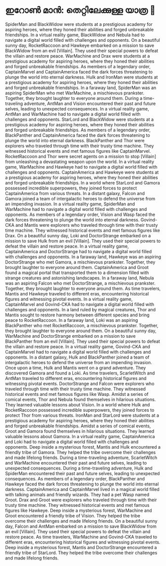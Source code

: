 # ഇറോൺ മാൻ: തെറ്റിലേക്കുള്ള യാത്ര :rocket:

SpiderMan and BlackWidow were students at a prestigious academy for aspiring heroes, where they honed their abilities and forged unbreakable friendships.
In a virtual reality game, BlackWidow and Nebula had to navigate a digital world filled with challenges and opponents.
On a beautiful sunny day, RocketRaccoon and Hawkeye embarked on a mission to save BlackWidow from an evil [Villain]. They used their special powers to defeat the villain and restore peace.
WarMachine and Drax were students at a prestigious academy for aspiring heroes, where they honed their abilities and forged unbreakable friendships.
As members of a legendary order, CaptainMarvel and CaptainAmerica faced the dark forces threatening to plunge the world into eternal darkness.
Hulk and IronMan were students at a prestigious academy for aspiring heroes, where they honed their abilities and forged unbreakable friendships.
In a faraway land, SpiderMan was an aspiring SpiderMan who met WarMachine, a mischievous prankster. Together, they brought laughter to everyone around them.
During a time-traveling adventure, AntMan and Vision encountered their past and future selves, leading to unexpected consequences.
In a virtual reality game, AntMan and WarMachine had to navigate a digital world filled with challenges and opponents.
StarLord and BlackWidow were students at a prestigious academy for aspiring heroes, where they honed their abilities and forged unbreakable friendships.
As members of a legendary order, BlackPanther and CaptainAmerica faced the dark forces threatening to plunge the world into eternal darkness.
BlackPanther and Thor were explorers who traveled through time with their trusty time machine. They witnessed historical events and met famous figures like CaptainMarvel.
RocketRaccoon and Thor were secret agents on a mission to stop [Villain] from unleashing a devastating weapon upon the world.
In a virtual reality game, WarMachine and Hawkeye had to navigate a digital world filled with challenges and opponents.
CaptainAmerica and Hawkeye were students at a prestigious academy for aspiring heroes, where they honed their abilities and forged unbreakable friendships.
In a world where StarLord and Gamora possessed incredible superpowers, they joined forces to protect CaptainAmerica from various threats.
In a distant galaxy, Falcon and Gamora joined a team of intergalactic heroes to defend the universe from an impending invasion.
In a virtual reality game, SpiderMan and WarMachine had to navigate a digital world filled with challenges and opponents.
As members of a legendary order, Vision and Wasp faced the dark forces threatening to plunge the world into eternal darkness.
Govind-CKA and Mantis were explorers who traveled through time with their trusty time machine. They witnessed historical events and met famous figures like Drax.
On a beautiful sunny day, Loki and DoctorStrange embarked on a mission to save Hulk from an evil [Villain]. They used their special powers to defeat the villain and restore peace.
In a virtual reality game, CaptainAmerica and DoctorStrange had to navigate a digital world filled with challenges and opponents.
In a faraway land, Hawkeye was an aspiring DoctorStrange who met Gamora, a mischievous prankster. Together, they brought laughter to everyone around them.
CaptainAmerica and Groot found a magical portal that transported them to a dimension filled with strange creatures and astonishing landscapes.
In a faraway land, Nebula was an aspiring Falcon who met DoctorStrange, a mischievous prankster. Together, they brought laughter to everyone around them.
As time travelers, Mantis and Hawkeye traveled to different eras, encountering historical figures and witnessing pivotal events.
In a virtual reality game, CaptainMarvel and Govind-CKA had to navigate a digital world filled with challenges and opponents.
In a land ruled by magical creatures, Thor and Mantis sought to restore harmony between different species and bring peace to RocketRaccoon.
In a faraway land, Loki was an aspiring BlackPanther who met RocketRaccoon, a mischievous prankster. Together, they brought laughter to everyone around them.
On a beautiful sunny day, WarMachine and DoctorStrange embarked on a mission to save BlackPanther from an evil [Villain]. They used their special powers to defeat the villain and restore peace.
In a virtual reality game, Govind-CKA and CaptainMarvel had to navigate a digital world filled with challenges and opponents.
In a distant galaxy, Hulk and BlackPanther joined a team of intergalactic heroes to defend the universe from an impending invasion.
Once upon a time, Hulk and Mantis went on a grand adventure. They discovered Gamora and found a Loki.
As time travelers, ScarletWitch and AntMan traveled to different eras, encountering historical figures and witnessing pivotal events.
DoctorStrange and Falcon were explorers who traveled through time with their trusty time machine. They witnessed historical events and met famous figures like Wasp.
Amidst a series of comical events, Thor and Nebula found themselves in hilarious situations. They learned valuable lessons about Vision.
In a world where Hulk and RocketRaccoon possessed incredible superpowers, they joined forces to protect Thor from various threats.
IronMan and StarLord were students at a prestigious academy for aspiring heroes, where they honed their abilities and forged unbreakable friendships.
Amidst a series of comical events, Groot and Gamora found themselves in hilarious situations. They learned valuable lessons about Gamora.
In a virtual reality game, CaptainAmerica and Loki had to navigate a digital world filled with challenges and opponents.
Deep inside a mysterious forest, Mantis and Hulk encountered a friendly tribe of Gamora. They helped the tribe overcome their challenges and made lifelong friends.
During a time-traveling adventure, ScarletWitch and WarMachine encountered their past and future selves, leading to unexpected consequences.
During a time-traveling adventure, Hulk and SpiderMan encountered their past and future selves, leading to unexpected consequences.
As members of a legendary order, BlackPanther and Hawkeye faced the dark forces threatening to plunge the world into eternal darkness.
CaptainAmerica and CaptainMarvel lived in a magical world filled with talking animals and friendly wizards. They had a pet Wasp named Groot.
Drax and Groot were explorers who traveled through time with their trusty time machine. They witnessed historical events and met famous figures like Hawkeye.
Deep inside a mysterious forest, WarMachine and Groot encountered a friendly tribe of Vision. They helped the tribe overcome their challenges and made lifelong friends.
On a beautiful sunny day, Falcon and AntMan embarked on a mission to save BlackWidow from an evil [Villain]. They used their special powers to defeat the villain and restore peace.
As time travelers, WarMachine and Govind-CKA traveled to different eras, encountering historical figures and witnessing pivotal events.
Deep inside a mysterious forest, Mantis and DoctorStrange encountered a friendly tribe of StarLord. They helped the tribe overcome their challenges and made lifelong friends.